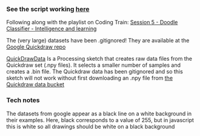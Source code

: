 ### See the script working [here](https://michaelruppe.github.io/ml-experiments/neural-networks-exercises/04-doodle-classifier/index.html)

Following along with the playlist on Coding Train:
[Session 5 - Doodle Classifier - Intelligence and learning](
https://www.youtube.com/playlist?list=PLRqwX-V7Uu6Zs14zKVuTuit6jApJgoYZQ)

The (very large) datasets have been .gitignored! They are available at the [Google Quickdraw repo](https://github.com/googlecreativelab/quickdraw-dataset)

[QuickDrawData](QuickDrawData) Is a Processing sketch that creates raw data files from the Quickdraw set (.npy files). It selects a smaller number of samples and creates a .bin file. The Quickdraw data has been gitignored and so this sketch will not work without first downloading an .npy file from [the Quickdraw data bucket](https://console.cloud.google.com/storage/browser/quickdraw_dataset/full/numpy_bitmap)


### Tech notes
The datasets from google appear as a black line on a white background in their examples. Here, black corresponds to a value of 255, but in javascript this is white so all drawings should be white on a black background
